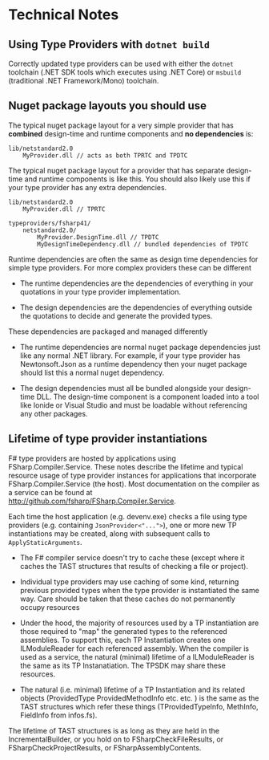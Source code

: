 # Technical Notes

## Using Type Providers with ``dotnet build``

Correctly updated type providers can be used with either the `dotnet` toolchain (.NET SDK tools which executes using .NET Core) or `msbuild` (traditional .NET Framework/Mono) toolchain.

## Nuget package layouts you should use

The typical nuget package layout for a very simple provider that has **combined** design-time and runtime components and **no dependencies** is:

    lib/netstandard2.0
        MyProvider.dll // acts as both TPRTC and TPDTC

The typical nuget package layout for a provider that has separate design-time and runtime components is like this.  You should also likely use this if your type provider has any extra dependencies.

    lib/netstandard2.0
        MyProvider.dll // TPRTC
    
    typeproviders/fsharp41/
        netstandard2.0/
            MyProvider.DesignTime.dll // TPDTC
            MyDesignTimeDependency.dll // bundled dependencies of TPDTC

Runtime dependencies are often the same as design time dependencies for simple type providers.  For more complex providers these can be different

* The runtime dependencies are the dependencies of everything in your quotations in your type provider implementation.

* The design dependencies are the dependencies of everything outside the quotations to decide and generate the provided types.

These dependencies are packaged and managed differently 

* The runtime dependencies are normal nuget package dependencies just like any normal .NET library. For example, if your type provider has Newtonsoft.Json as a runtime
  dependency then your nuget package should list this a normal nuget dependency.

* The design dependencies must all be bundled alongside your design-time DLL.  The design-time component is a component loaded into a tool like Ionide or
  Visual Studio and must be loadable without referencing any other packages.
 

## Lifetime of type provider instantiations

F# type providers are hosted by applications using FSharp.Compiler.Service.
These notes describe the lifetime and typical resource usage of type provider instances for applications that incorporate 
FSharp.Compiler.Service (the host).  Most documentation on the compiler as a service can be found at http://github.com/fsharp/FSharp.Compiler.Service.

Each time the host application (e.g. devenv.exe) checks a file using type providers (e.g. containing `JsonProvider<"...">`), one or more new TP instantiations may be created, along with subsequent calls to `ApplyStaticArguments`.   

* The F# compiler service doesn't try to cache these (except where it caches the TAST structures that results of checking a file or project).

* Individual type providers may use caching of some kind, returning previous provided types when the type provider is instantiated the same way.  Care should be taken that these caches do not permanently occupy resources

* Under the hood, the majority of resources used by a TP instantiation are those required to "map" the generated types to the referenced assemblies.  To support this, each TP Instantiation creates one ILModuleReader for each referenced assembly. When the compiler is used as a service, the natural (minimal)  lifetime of a ILModuleReader is the same as its TP Instanatiation.  The TPSDK may share these resources.

* The natural (i.e. minimal) lifetime of a TP Instantiation and its related objects (ProvidedType ProvidedMethodInfo etc. etc. ) is the same as the TAST structures which refer these things (TProvidedTypeInfo, MethInfo, FieldInfo from infos.fs).

The lifetime of TAST structures is as long as they are held in the IncrementalBuilder, or you hold on to FSharpCheckFileResults, or FSharpCheckProjectResults, or FSharpAssemblyContents.  

